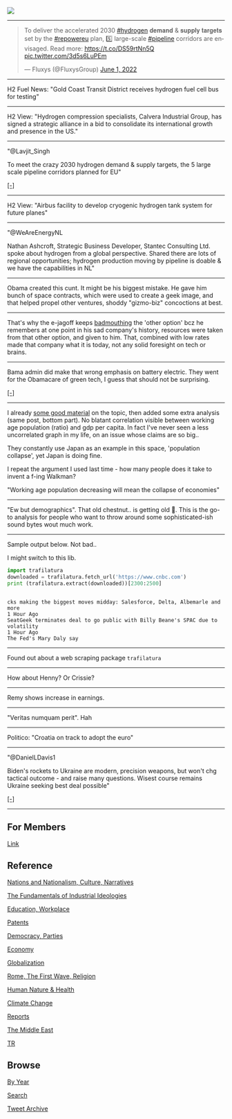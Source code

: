<img src="https://drive.google.com/uc?export=view&id=1B2wf9R7AMH1d7Vw6e2mucLbIQ5NSjir7"/>

---

<blockquote class="twitter-tweet"><p lang="en" dir="ltr">To deliver the accelerated 2030 <a href="https://twitter.com/hashtag/hydrogen?src=hash&amp;ref_src=twsrc%5Etfw">#hydrogen</a> 𝐝𝐞𝐦𝐚𝐧𝐝 &amp; 𝐬𝐮𝐩𝐩𝐥𝐲 𝐭𝐚𝐫𝐠𝐞𝐭𝐬 set by the <a href="https://twitter.com/hashtag/repowereu?src=hash&amp;ref_src=twsrc%5Etfw">#repowereu</a> plan, 5️⃣ large-scale <a href="https://twitter.com/hashtag/pipeline?src=hash&amp;ref_src=twsrc%5Etfw">#pipeline</a> corridors are envisaged. Read more: <a href="https://t.co/DS59rtNn5Q">https://t.co/DS59rtNn5Q</a> <a href="https://t.co/3d5s6LuPEm">pic.twitter.com/3d5s6LuPEm</a></p>&mdash; Fluxys (@FluxysGroup) <a href="https://twitter.com/FluxysGroup/status/1531965543477088263?ref_src=twsrc%5Etfw">June 1, 2022</a></blockquote> <script async src="https://platform.twitter.com/widgets.js" charset="utf-8"></script>

---

H2 Fuel News: "Gold Coast Transit District receives hydrogen fuel cell
bus for testing"

---

H2 View: "Hydrogen compression specialists, Calvera Industrial Group,
has signed a strategic alliance in a bid to consolidate its
international growth and presence in the US."

---

"@Lavjit_Singh

To meet the crazy 2030 hydrogen demand & supply targets, the 5 large
scale pipeline corridors planned for EU"

[[-]](https://twitter.com/Lavjit_Singh/status/1532263190951763968)

---

H2 View: "Airbus facility to develop cryogenic hydrogen tank system
for future planes"

---

"@WeAreEnergyNL

Nathan Ashcroft, Strategic Business Developer, Stantec Consulting Ltd.
spoke about hydrogen from a global perspective. Shared there are lots
of regional opportunities; hydrogen production moving by pipeline is
doable & we have the capabilities in NL"

---

Obama created this cunt. It might be his biggest mistake. He gave him
bunch of space contracts, which were used to create a geek image, and
that helped propel other ventures, shoddy "gizmo-biz" concoctions at
best.

---

That's why the e-jagoff keeps [badmouthing](https://www.cnbc.com/2021/12/06/elon-musk-has-strong-views-on-hydrogen-and-not-everyone-agrees.html)
the 'other option' bcz he remembers at one point in his sad
company's history, resources were taken from that other option, and
given to him. That, combined with low rates made that company
what it is today, not any solid foresight on tech or brains.

---

Bama admin did make that wrong emphasis on battery electric. They went
for the Obamacare of green tech, I guess that should not be
surprising.

[[-]](https://www.planetizen.com/node/72399)

---

I already [some good material](2022/06/population-demographics-growth.html)
on the topic, then added some extra analysis (same post,
bottom part). No blatant correlation visible between working age population
(ratio) and gdp per capita. In fact I've never seen a less uncorrelated
graph in my life, on an issue whose claims are so big..

They constantly use Japan as an example in this space, 'population
collapse', yet Japan is doing fine.

I repeat the argument I used last time - how many people does it take
to invent a f-ing Walkman?

"Working age population decreasing will mean the collapse of economies"

---

"Ew but demographics". That old chestnut.. is getting old 🤨. This is
the go-to analysis for people who want to throw around some
sophisticated-ish sound bytes wout much work.

---

Sample output below. Not bad..

I might switch to this lib.

```python
import trafilatura
downloaded = trafilatura.fetch_url('https://www.cnbc.com')
print (trafilatura.extract(downloaded))[2300:2500]
```

```python
```

```text
cks making the biggest moves midday: Salesforce, Delta, Albemarle and more
1 Hour Ago
SeatGeek terminates deal to go public with Billy Beane's SPAC due to volatility
1 Hour Ago
The Fed's Mary Daly say
```

---

Found out about a web scraping package `trafilatura`

---

How about Henny? Or Crissie?

---

Remy shows increase in earnings. 

---

"Veritas numquam perit". Hah

---

Politico: "Croatia on track to adopt the euro"

---

"@DanielLDavis1

Biden's rockets to Ukraine are modern, precision weapons, but won't
chg tactical outcome - and raise many questions. Wisest course remains
Ukraine seeking best deal possible"

[[-]](https://twitter.com/DanielLDavis1/status/1532033848019668992)

---

## For Members

[Link](https://thirdwave-members.herokuapp.com)

## Reference

[Nations and Nationalism, Culture, Narratives](/2013/02/nations-and-nationalism.md)

[The Fundamentals of Industrial Ideologies](/2011/04/fundamentals-of-industrial-ideologies.md)

[Education, Workplace](2017/09/education-workplace.md)

[Patents](/2018/09/patents.md)

[Democracy, Parties](/2016/11/democracy.md)

[Economy](/2018/05/economy.md)

[Globalization](/2018/09/globalization.md)

[Rome, The First Wave, Religion](/2017/12/rome.md)

[Human Nature & Health](/2020/07/human-nature.md)

[Climate Change](/2018/12/climate.md)

[Reports](/2019/05/reports.md)

[The Middle East](/2019/07/middleeast.md)

[TR](../tr)

## Browse

[By Year](years.md)

[Search](search.html)

[Tweet Archive](/tweets/README.md)


